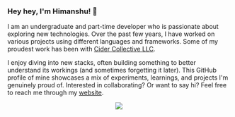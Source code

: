 ### Hey hey, I'm Himanshu! 👋

I am an undergraduate and part-time developer who is passionate about exploring new technologies. Over the past few years, I have worked on various projects using different languages and frameworks. Some of my proudest work has been with [Cider Collective LLC](https://github.com/ciderapp).

I enjoy diving into new stacks, often building something to better understand its workings (and sometimes forgetting it later). This GitHub profile of mine showcases a mix of experiments, learnings, and projects I'm genuinely proud of. Interested in collaborating? Or want to say hi? Feel free to reach me through my [website](https://himanshu.sh).

<div align="center">
   <a href="https://discord.com/users/500315184510795819">
      <img align="center" src="https://lanyard-profile-readme.vercel.app/api/500315184510795819?hideTimestamp=true&idleMessage=Mostly%20sleeping💤"/>
   </a>
</div>
